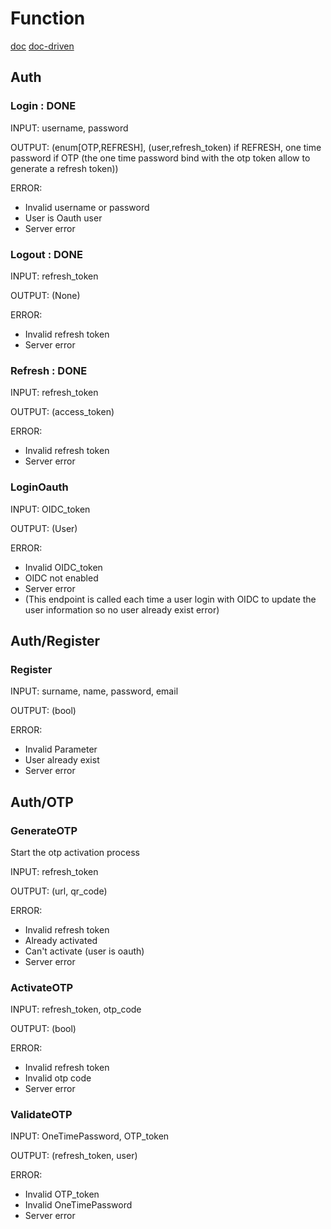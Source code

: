 # Function

[doc](https://towardsdev.com/hexagonal-architecture-in-rust-the-use-cases-7d5a88bd0a4)
[doc-driven](https://towardsdev.com/hexagonal-architecture-in-rust-driven-adapters-ab02ed335dc5)

## Auth

### Login : DONE

INPUT: username, password

OUTPUT: (enum[OTP,REFRESH], (user,refresh_token) if REFRESH, one time password if OTP (the one time password bind with the otp token allow to generate a refresh token))

ERROR:

- Invalid username or password
- User is Oauth user
- Server error

### Logout : DONE

INPUT: refresh_token

OUTPUT: (None)

ERROR:

- Invalid refresh token
- Server error

### Refresh : DONE

INPUT: refresh_token

OUTPUT: (access_token)

ERROR:

- Invalid refresh token
- Server error

### LoginOauth

INPUT: OIDC_token

OUTPUT: (User)

ERROR:

- Invalid OIDC_token
- OIDC not enabled
- Server error
- (This endpoint is called each time a user login with OIDC to update the user information so no user already exist error)

## Auth/Register

### Register

INPUT: surname, name, password, email

OUTPUT: (bool)

ERROR:

- Invalid Parameter
- User already exist
- Server error

## Auth/OTP

### GenerateOTP

Start the otp activation process

INPUT: refresh_token

OUTPUT: (url, qr_code)

ERROR:

- Invalid refresh token
- Already activated
- Can't activate (user is oauth)
- Server error

### ActivateOTP

INPUT: refresh_token, otp_code

OUTPUT: (bool)

ERROR:

- Invalid refresh token
- Invalid otp code
- Server error

### ValidateOTP

INPUT: OneTimePassword, OTP_token

OUTPUT: (refresh_token, user)

ERROR:

- Invalid OTP_token
- Invalid OneTimePassword
- Server error
